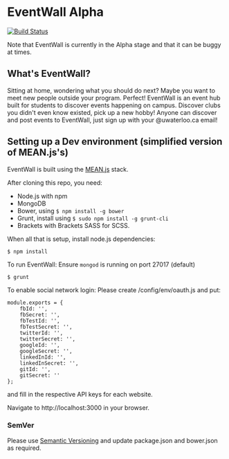 EventWall Alpha
==========
[![Build Status](https://travis-ci.org/icechen1/campuswall.svg?branch=master)](https://travis-ci.org/icechen1/campuswall)

Note that EventWall is currently in the Alpha stage and that it can be buggy at times.

## What's EventWall?
Sitting at home, wondering what you should do next? Maybe you want to meet new people outside your program. Perfect!
EventWall is an event hub built for students to discover events happening on campus. 
Discover clubs you didn't even know existed, pick up a new hobby!
Anyone can discover and post events to EventWall, just sign up with your @uwaterloo.ca email!


## Setting up a Dev environment (simplified version of MEAN.js's)
EventWall is built using the [MEAN.js](http://meanjs.org) stack. 

After cloning this repo, you need:
* Node.js with npm
* MongoDB
* Bower, using `$ npm install -g bower`
* Grunt, install using `$ sudo npm install -g grunt-cli`
* Brackets with Brackets SASS for SCSS.

When all that is setup, install node.js dependencies:
```
$ npm install
```

To run EventWall:
Ensure `mongod` is running on port 27017 (default)
```
$ grunt
```

To enable social network login:
Please create /config/env/oauth.js and put:
```
module.exports = {
    fbId: '',
    fbSecret: '',
    fbTestId: '',
    fbTestSecret: '',
    twitterId: '',
    twitterSecret: '',
    googleId: '',
    googleSecret: '',    
    linkedInId: '',
    linkedInSecret: '',
    gitId: '',
    gitSecret: ''
};
```

and fill in the respective API keys for each website.

Navigate to http://localhost:3000 in your browser.

### SemVer

Please use [Semantic Versioning](http://semver.org/) and update package.json and bower.json as required.
